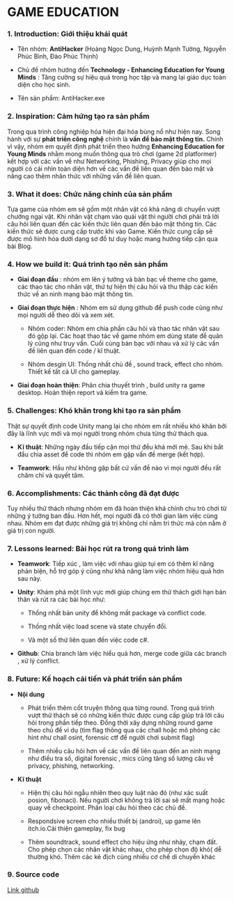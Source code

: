 # GAME EDUCATION

### **1. Introduction:** Giới thiệu khái quát

- Tên nhóm: **AntiHacker** (Hoàng Ngọc Dung, Huỳnh Mạnh Tường, Nguyễn Phúc Bình, Đào Phúc Thịnh)

- Chủ đề nhóm hướng đến **Technology - Enhancing Education for Young Minds** : Tăng cường sự hiệu quả trong học tập và mang lại giáo dục toàn diện cho học sinh.

- Tên sản phẩm: AntiHacker.exe

### **2. Inspiration:** Cảm hứng tạo ra sản phẩm

Trong qua trình công nghiệp hóa hiện đại hóa bùng nổ như hiện nay. Song hành với sự **phát triển công nghệ** chính là **vấn đề bảo mật thông tin.** Chính vì vậy, nhóm em quyết định phát triển theo hướng **Enhancing Education for Young Minds** nhằm mong muốn thông qua trò chơi (game 2d platformer) kết hợp với các vấn về như Networking, Phishing, Privacy giúp cho mọi người có cái nhìn toàn diện hơn về các vấn đề liên quan đến bảo mật và nâng cao thêm nhân thức với những vấn đề liên quan.

### **3. What it does:** Chức năng chính của sản phẩm

Tựa game của nhóm em sẽ gồm một nhân vật có khả năng di chuyển vượt chướng ngại vật. Khi nhân vật chạm vào quái vật thì người chơi phải trả lời câu hỏi liên quan đến các kiến thức liên quan đến bảo mật thông tin. Các kiến thức sẽ được cung cấp trước khi vào Game. Kiến thức cung cấp sẽ được mô hình hóa dưới dạng sơ đồ tư duy hoặc mang hướng tiếp cận qua bài Blog.

### **4. How we build it:** Quá trình tạo nên sản phẩm

- **Giai đoạn đầu** : nhóm em lên ý tưởng và bàn bạc về theme cho game, các thao tác cho nhân vật, thứ tự hiện thị câu hỏi và thu thập các kiến thức về an ninh mạng bảo mật thông tin.

- **Giai đoạn thực hiện** : Nhóm em sử dụng github để push code cũng như mọi người dễ theo dõi và xem xét. 

    - Nhóm coder: Nhóm em chia phần câu hỏi và thao tác nhân vật sau đó gộp lại. Các hoạt thao tác về game nhóm em dùng state để quản lý cũng như truy vấn. Cuối cùng bàn bạc với nhau và xử lý các vấn đề liên quan đến code / kĩ thuật.

    - Nhóm desgin UI: Thống nhất chủ đề , sound track, effect cho nhóm. Thiết kế tất cả UI cho gameplay.

- **Giai đoạn hoàn thiện**: Phân chia thuyết trình , build unity ra game desktop. Hoàn thiện report và kiểm tra game.

### **5. Challenges:** Khó khăn trong khi tạo ra sản phẩm


Thật sự quyết định code Unity mang lại cho nhóm em rất nhiều khó khăn bởi đây là lĩnh vực mới và mọi người trong nhóm chưa từng thử thách qua. 

- **Kĩ thuật**: Những ngày đầu tiếp cận mọi thứ đều khá mới mẻ. Sau khi bắt đầu chia asset để code thì nhóm em gặp vấn đề merge (kết hợp).

- **Teamwork**: Hầu như không gặp bất cứ vần đề nào vì mọi người đều rất chăm chỉ và quyết tâm.

### **6. Accomplishments:** Các thành công đã đạt được

Tuy nhiều thử thách nhưng nhóm em đã hoàn thiện khá chỉnh chu trò chơi từ những ý tưởng ban đầu. Hơn hết, mọi người đã có thời gian làm việc cùng nhau. Nhóm em đạt được những giá trị không chỉ nằm tri thức mà còn nằm ở giá trị con người.

### **7. Lessons learned:** Bài học rút ra trong quá trình làm

- **Teamwork**: Tiếp xúc , làm việc với nhau giúp tụi em có thêm kĩ năng phản biện, hỗ trợ góp ý cũng như khả năng làm việc nhóm hiệu quả hơn sau này.

- **Unity**: Khám phá một lĩnh vực mới giúp chúng em thử thách giới hạn bản thân và rút ra các bài học như:

    - Thống nhất bản unity để không mất package và conflict code.

    - Thống nhất việc load scene và state chuyển đổi.

    - Và một số thứ liên quan đến việc code c#.

- **Github**: Chia branch làm việc hiểu quả hơn, merge code giữa các branch , xử lý conflict. 

### **8. Future:** Kế hoạch cải tiến và phát triển sản phẩm

- **Nội dung**

    - Phát triển thêm cốt truyện thông qua từng round. Trong quá trình vượt thử thách sẽ có những kiến thức được cung cấp giúp trả lời câu hỏi trong phần tiếp theo. Đồng thời xây dựng những round game theo chủ đề ví dụ (tìm flag thông qua các chall hoặc mô phỏng các hint như chall osint, forensic ctf để người chơi submit flag)

    - Thêm nhiều câu hỏi hơn về các vấn đề liên quan đến an ninh mạng như điều tra số, digital forensic , mics cũng tăng số lượng câu về privacy, phishing, networking.

- **Kĩ thuật** 

    - Hiện thị câu hỏi ngẫu nhiên theo quy luật nào đó (như xác suất posion, fibonaci). Nếu người chơi không trả lời sai sẽ mất mạng hoặc quay về checkpoint. Phân loại câu hỏi theo các chủ đề.

    - Respondsive screen cho nhiều thiết bị (androi), up game lên itch.io.Cải thiện gameplay, fix bug

    - Thêm soundtrack, sound effect cho hiệu ứng như nhảy, chạm đất. Cho phép chọn các nhân vật khác nhau, cho phép chọn độ khó( dễ thường khó. Thêm các kẻ địch cùng nhiều cơ chế di chuyển khác
### **9. Source code**

[Link github](https://github.com/QuizGameTeam/QuizGame_SteamRound2/tree/main)



